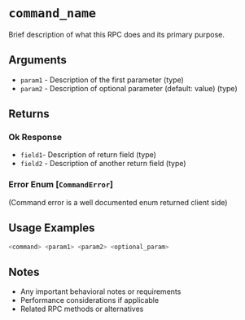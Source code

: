 # `command_name`

Brief description of what this RPC does and its primary purpose.

## Arguments

* `param1` - Description of the first parameter (type)
* `param2`  - Description of optional parameter (default: value) (type)

## Returns

### Ok Response
- `field1`- Description of return field (type)
- `field2` - Description of another return field (type)

### Error Enum [`CommandError`]

(Command error is a well documented enum returned client side)

## Usage Examples

```bash
<command> <param1> <param2> <optional_param>
```

## Notes
- Any important behavioral notes or requirements
- Performance considerations if applicable
- Related RPC methods or alternatives
